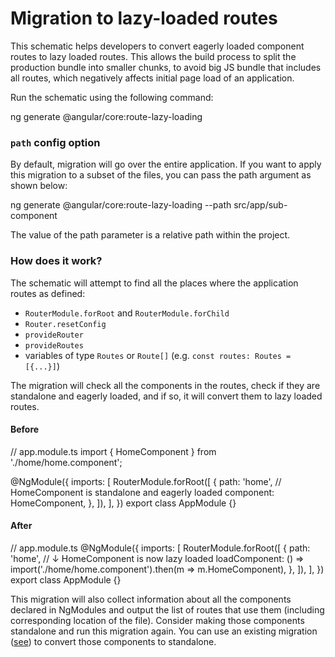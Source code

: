 # Migration to lazy-loaded routes

This schematic helps developers to convert eagerly loaded component routes to lazy loaded routes. This allows the build process to split the production bundle into smaller chunks, to avoid big JS bundle that includes all routes, which negatively affects initial page load of an application.

Run the schematic using the following command:

<docs-code language="shell">

ng generate @angular/core:route-lazy-loading

</docs-code>

### `path` config option

By default, migration will go over the entire application. If you want to apply this migration to a subset of the files, you can pass the path argument as shown below:

<docs-code language="shell">

ng generate @angular/core:route-lazy-loading --path src/app/sub-component

</docs-code>

The value of the path parameter is a relative path within the project.

### How does it work?

The schematic will attempt to find all the places where the application routes as defined:

- `RouterModule.forRoot` and `RouterModule.forChild`
- `Router.resetConfig`
- `provideRouter`
- `provideRoutes`
- variables of type `Routes` or `Route[]` (e.g. `const routes: Routes = [{...}]`)

The migration will check all the components in the routes, check if they are standalone and eagerly loaded, and if so, it will convert them to lazy loaded routes.

#### Before

<docs-code language="typescript">
// app.module.ts
import { HomeComponent } from './home/home.component';

@NgModule({
  imports: [
    RouterModule.forRoot([
      {
        path: 'home',
        // HomeComponent is standalone and eagerly loaded
        component: HomeComponent,
      },
    ]),
  ],
})
export class AppModule {}
</docs-code>

#### After

<docs-code language="typescript">
// app.module.ts
@NgModule({
  imports: [
    RouterModule.forRoot([
      {
        path: 'home',
        // ↓ HomeComponent is now lazy loaded
        loadComponent: () => import('./home/home.component').then(m => m.HomeComponent),
      },
    ]),
  ],
})
export class AppModule {}
</docs-code>

This migration will also collect information about all the components declared in NgModules and output the list of routes that use them (including corresponding location of the file). Consider making those components standalone and run this migration again. You can use an existing migration ([see](reference/migrations/standalone)) to convert those components to standalone.
